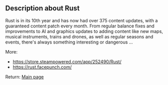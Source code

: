 ## Description about Rust

Rust is in its 10th year and has now had over 375 content updates, with a guaranteed content patch every month. From regular balance fixes and improvements to AI and graphics updates to adding content like new maps, musical instruments, trains and drones, as well as regular seasons and events, there's always something interesting or dangerous ...

More:

* https://store.steampowered.com/app/252490/Rust/
* https://rust.facepunch.com/




Return: [Main page](/output.md)